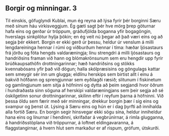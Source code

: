 ## Borgir og minningar. 3

Til einskis, göfuglyndi Kublai, mun ég reyna að lýsa fyrir þér borginni Særu með sínum háu virkisveggjum. Ég gæti sagt þér hve mörg þrep göturnar hafa eins og gerðar úr tröppum, gráðufjölda boganna yfir bogagöngin, hverslags sinkplötur hylja þökin; en ég veit nú þegar að það væri eins og að segja þér ekkert. Borgin er ekki gerð úr þessu, heldur úr venslum á milli lengdareininga hennar í rúmi og viðburðum hennar í tíma: hæðar ljósastaurs frá jörðu og fóta hengds valdaræningja;  línu strengdri á milli ljósastaurs og handriðsins framan við hann og blómakrönsunum sem eru hengdir upp fyrir brúðkaupsathöfn drottningarinnar; hæð handriðsins og stökks kvennabósans yfir það við dögun; halla skólpræsisins og göngulags kattar sem smeygir sér inn um glugga; eldlínu herskips sem birtist allt í einu á bakvið höfðann og sprengjunnar sem eyðilagði ræsið; slitunum í fiskinetum og gamlingjunum sem sitja á höfninni og dytta að þeim segjandi hvor öðrum í hundraðasta sinn söguna af herskipi valdaræningjans sem þeir segja að sé óskilgetinn sonur drottningarinnar, skilinn eftir í reyfum þarna á höfninni.
Við þessa öldu sem færir með sér minningar, drekkur borgin þær í sig eins og svampur og þenst út. Lýsing á Særu eins og hún er í dag þyrfti að innihalda alla fortíð Særu. En borgin segir hinsvegar ekki sögu sína, heldur inniheldur hana eins og línurnar í hendinni, skrifaðar á vegbrúnirnar, á rimla glugganna, á handriðsstöplana við tröppurnar, á loftnet eldingavaranna, á flaggstangirnar, á hvern hlut sem markaður er af rispum, grófum, útskurði.

